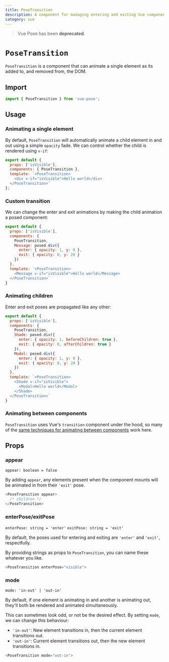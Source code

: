 ```yaml
---
title: PoseTransition
description: A component for managing entering and exiting Vue components 
category: vue
---
```


> Vue Pose has been **deprecated**.

# `PoseTransition`

`PoseTransition` is a component that can animate a single element as its added to, and removed from, the DOM.

<TOC />

## Import

```javascript
import { PoseTransition } from 'vue-pose';
```

## Usage

### Animating a single element

By default, `PoseTransition` will automatically animate a child element in and out using a simple `opacity` fade. We can control whether the child is rendered using `v-if`:

```javascript
export default {
  props: ['isVisible'],
  components: { PoseTransition },
  template: `<PoseTransition>
    <div v-if="isVisible">Hello world</div>
  </PoseTransition>`
};
```

### Custom transition

We can change the enter and exit animations by making the child animation a posed component:

```javascript
export default {
  props: ['isVisible'],
  components: {
    PoseTransition,
    Message: posed.div({
      enter: { opacity: 1, y: 0 },
      exit: { opacity: 0, y: 20 }
    })
  },
  template: `<PoseTransition>
    <Message v-if="isVisible">Hello world</Message>
  </PoseTransition>`
}
```

### Animating children

Enter and exit poses are propagated like any other:

```javascript
export default {
  props: ['isVisible'],
  components: {
    PoseTransition,
    Shade: posed.div({
      enter: { opacity: 1, beforeChildren: true },
      exit: { opacity: 0, afterChildren: true }
    }),
    Modal: posed.div({
      enter: { opacity: 1, y: 0 },
      exit: { opacity: 0, y: 20 }
    })
  },
  template: `<PoseTransition>
    <Shade v-if="isVisible">
      <Modal>Hello world</Modal>
    </Shade>
  </PoseTransition>`
}
```

<CodeSandbox id="3qvz9w2rp6" height="500" vue />

### Animating between components

`PoseTransition` uses Vue's `transition` component under the hood, so many of the [same techniques for animating between components](https://vuejs.org/v2/guide/transitions.html#Transitioning-Between-Components) work here.

## Props

### appear

`appear: boolean = false`

By adding `appear`, any elements present when the component mounts will be animated in from their `'exit'` pose.

```javascript
<PoseTransition appear>
  /* children */
</PoseTransition>
```

### enterPose/exitPose

`enterPose: string = 'enter'`
`exitPose: string = 'exit'`

By default, the poses used for entering and exiting are `'enter'` and `'exit'`, respectfully.

By providing strings as props to `PoseTransition`, you can name these whatever you like.

```javascript
<PoseTransition enterPose="visible">
```

### mode

`mode: 'in-out' | 'out-in'`

By default, if one element is animating in and another is animating out, they'll both be rendered and animated simultaneously.

This can sometimes look odd, or not be the desired effect. By setting `mode`, we can change this behaviour:

- `'in-out'`: New element transitions in, then the current element transitions out.
- `'out-in'`: Current element transitions out, then the new element transitions in.

```javascript
<PoseTransition mode="out-in">
```
  